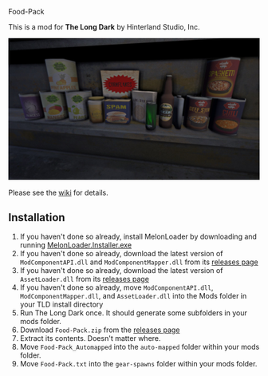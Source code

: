 Food-Pack


This is a mod for **The Long Dark** by Hinterland Studio, Inc.


![Food Items](Images/showcase-all.jpg)


Please see the [wiki](https://github.com/ds5678/Food-Pack/wiki) for details.

## Installation

1. If you haven't done so already, install MelonLoader by downloading and running [MelonLoader.Installer.exe](https://github.com/HerpDerpinstine/MelonLoader/releases/latest/download/MelonLoader.Installer.exe)
2. If you haven't done so already, download the latest version of `ModComponentAPI.dll` and `ModComponentMapper.dll` from its [releases page](https://github.com/ds5678/ModComponent/releases)
3. If you haven't done so already, download the latest version of `AssetLoader.dll` from its [releases page](https://github.com/ds5678/AssetLoader/releases)
4. If you haven't done so already, move `ModComponentAPI.dll`, `ModComponentMapper.dll`, and `AssetLoader.dll` into the Mods folder in your TLD install directory
5. Run The Long Dark once. It should generate some subfolders in your mods folder.
6. Download `Food-Pack.zip` from the [releases page](https://github.com/ds5678/Woodenstatuettes/releases)
7. Extract its contents. Doesn't matter where.
8. Move `Food-Pack_Automapped` into the `auto-mapped` folder within your mods folder.
9. Move `Food-Pack.txt` into the `gear-spawns` folder within your mods folder.